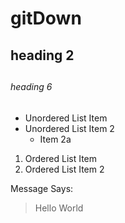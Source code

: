 # gitDown

## heading 2 <h2>
###### heading 6 <h6>

* Unordered List Item
* Unordered List Item 2
  * Item 2a

1. Ordered List Item
2. Ordered List Item 2

Message Says:
> Hello World
